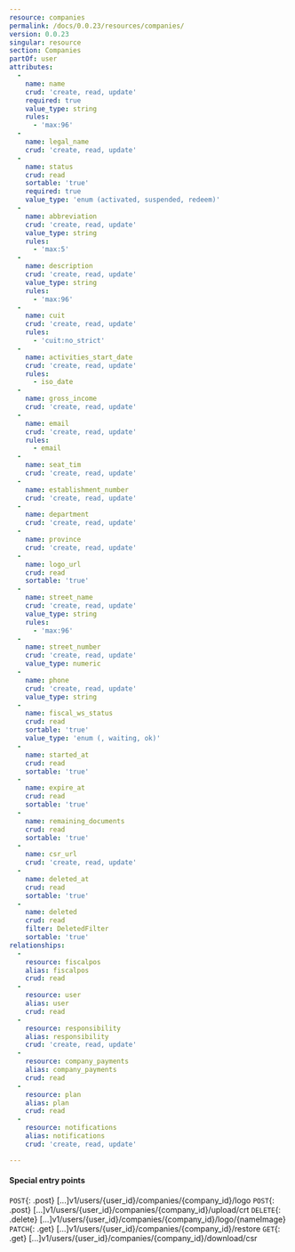 ```yaml
---
resource: companies
permalink: /docs/0.0.23/resources/companies/
version: 0.0.23
singular: resource
section: Companies
partOf: user
attributes:
  -
    name: name
    crud: 'create, read, update'
    required: true
    value_type: string
    rules:
      - 'max:96'
  -
    name: legal_name
    crud: 'create, read, update'
  -
    name: status
    crud: read
    sortable: 'true'
    required: true
    value_type: 'enum (activated, suspended, redeem)'
  -
    name: abbreviation
    crud: 'create, read, update'
    value_type: string
    rules:
      - 'max:5'
  -
    name: description
    crud: 'create, read, update'
    value_type: string
    rules:
      - 'max:96'
  -
    name: cuit
    crud: 'create, read, update'
    rules:
      - 'cuit:no_strict'
  -
    name: activities_start_date
    crud: 'create, read, update'
    rules:
      - iso_date
  -
    name: gross_income
    crud: 'create, read, update'
  -
    name: email
    crud: 'create, read, update'
    rules:
      - email
  -
    name: seat_tim
    crud: 'create, read, update'
  -
    name: establishment_number
    crud: 'create, read, update'
  -
    name: department
    crud: 'create, read, update'
  -
    name: province
    crud: 'create, read, update'
  -
    name: logo_url
    crud: read
    sortable: 'true'
  -
    name: street_name
    crud: 'create, read, update'
    value_type: string
    rules:
      - 'max:96'
  -
    name: street_number
    crud: 'create, read, update'
    value_type: numeric
  -
    name: phone
    crud: 'create, read, update'
    value_type: string
  -
    name: fiscal_ws_status
    crud: read
    sortable: 'true'
    value_type: 'enum (, waiting, ok)'
  -
    name: started_at
    crud: read
    sortable: 'true'
  -
    name: expire_at
    crud: read
    sortable: 'true'
  -
    name: remaining_documents
    crud: read
    sortable: 'true'
  -
    name: csr_url
    crud: 'create, read, update'
  -
    name: deleted_at
    crud: read
    sortable: 'true'
  -
    name: deleted
    crud: read
    filter: DeletedFilter
    sortable: 'true'
relationships:
  -
    resource: fiscalpos
    alias: fiscalpos
    crud: read
  -
    resource: user
    alias: user
    crud: read
  -
    resource: responsibility
    alias: responsibility
    crud: 'create, read, update'
  -
    resource: company_payments
    alias: company_payments
    crud: read
  -
    resource: plan
    alias: plan
    crud: read
  -
    resource: notifications
    alias: notifications
    crud: 'create, read, update'

---
```


#### Special entry points

`POST`{: .post} [...]v1/users/{user_id}/companies/{company_id}/logo
`POST`{: .post} [...]v1/users/{user_id}/companies/{company_id}/upload/crt
`DELETE`{: .delete} [...]v1/users/{user_id}/companies/{company_id}/logo/{nameImage}
`PATCH`{: .get} [...]v1/users/{user_id}/companies/{company_id}/restore
`GET`{: .get} [...]v1/users/{user_id}/companies/{company_id}/download/csr
